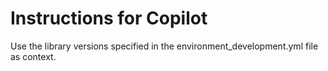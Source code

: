 # Instructions for Copilot

Use the library versions specified in the environment_development.yml file as context. 